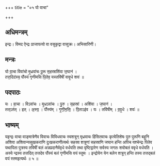 +++
title = "०५ यो वाचा"

+++
## अधिमन्त्रम्
इन्द्रः। विमद ऐन्द्रः प्राजापत्यो वा वसुकृद्वा वासुक्रः। अभिसारिणी।

## मन्त्रः
यो वा॒चा विवा॑चो मृ॒ध्रवा॑चः पु॒रू स॒हस्राशि॑वा ज॒घान॑ ।  
तत्त॒दिद॑स्य॒ पौंस्यं॑ गृणीमसि पि॒तेव॒ यस्तवि॑षीं वावृ॒धे शवः॑ ॥

## पदपाठः
यः । वा॒चा । विऽवा॑चः । मृ॒ध्रऽवा॑चः । पु॒रु । स॒हस्रा॑ । अशि॑वा । ज॒घान॑ ।  
तत्ऽत॑त् । इत् । अ॒स्य॒ । पौंस्य॑म् । गृ॒णी॒म॒सि॒ । पि॒ताऽइ॑व । यः । तवि॑षीम् । व॒वृ॒धे । शवः॑ ॥

## भाष्यम्
यइन्द्रः वाचा वाङ्मात्रेणैव विवाचः विविधवाचः स्वशत्रून् मृध्रवाचः हिंसितवाचः कृत्वेतिशेषः पुरु पुरूणि बहूनि अशिवा अशिवान्यसुखकराणि दुःखकराणीत्यर्थः सहस्रा शत्रूणां सहस्राणि जघान हन्ति अपिच यश्चेन्द्रः पितेव यथापिता पुत्रस्य तविषीं बलं अन्नप्रदानैर्ववृधे वर्धयति तथा वृष्टिद्वारेण सर्वस्य जगतः शवोबलं ववृधे वर्धयति । अस्ये न्द्रस्य तत्तदित् तत्तदेव पौंस्यं बलं गृणीमसि वयं स्तुमः । इन्द्रोयेन येन बलेन शत्रून् हन्ति तस्य तत्तद्बलं वयं स्तमइत्यर्थः ॥ ५ ॥